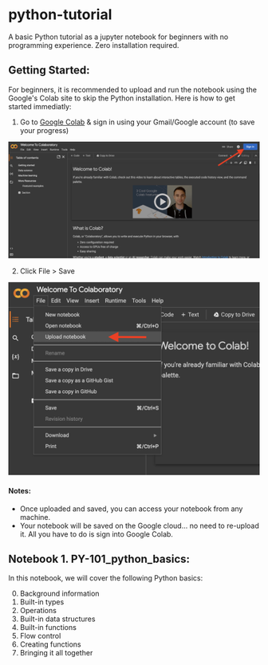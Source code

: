 # python-tutorial
A basic Python tutorial as a jupyter notebook for beginners with no programming experience. Zero installation required.

## Getting Started:
For beginners, it is recommended to upload and run the notebook using the Google's Colab site to skip the Python installation. Here is how to get started immediatly:
  
  1. Go to [Google Colab](https://colab.research.google.com/drive/1wqnvJKxU3Uk4KF4wrd_3_BZP7q38J7cq?usp=sharing) & sign in using your Gmail/Google account (to save your progress)
  <img src="images/colab_login.png" alt="drawing" width="600"/>

  2. Click File > Save 
  <img src="images/upload_notebook.png" alt="drawing" width="600"/>
  
#### Notes:
  * Once uploaded and saved, you can access your notebook from any machine. 
  * Your notebook will be saved on the Google cloud... no need to re-upload it. All you have to do is sign into Google Colab.



## Notebook 1. PY-101_python_basics:
In this notebook, we will cover the following Python basics:

  0. Background information
  1. Built-in types
  2. Operations
  3. Built-in data structures
  4. Built-in functions
  5. Flow control
  6. Creating functions
  7. Bringing it all together

